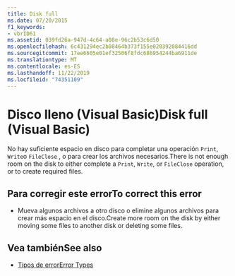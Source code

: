 ```yaml
---
title: Disk full
ms.date: 07/20/2015
f1_keywords:
- vbrID61
ms.assetid: 039fd26a-947d-4c64-a08e-96c2b53c6d50
ms.openlocfilehash: 6c431294ec2b08464b373f155e020392084416dd
ms.sourcegitcommit: 17ee6605e01ef32506f8fdc686954244ba6911de
ms.translationtype: MT
ms.contentlocale: es-ES
ms.lasthandoff: 11/22/2019
ms.locfileid: "74351109"
---
```

# <a name="disk-full-visual-basic"></a><span data-ttu-id="9f3f6-102">Disco lleno (Visual Basic)</span><span class="sxs-lookup"><span data-stu-id="9f3f6-102">Disk full (Visual Basic)</span></span>
<span data-ttu-id="9f3f6-103">No hay suficiente espacio en disco para completar una operación `Print`, `Write`o `FileClose` , o para crear los archivos necesarios.</span><span class="sxs-lookup"><span data-stu-id="9f3f6-103">There is not enough room on the disk to either complete a `Print`, `Write`, or `FileClose` operation, or to create required files.</span></span>  
  
## <a name="to-correct-this-error"></a><span data-ttu-id="9f3f6-104">Para corregir este error</span><span class="sxs-lookup"><span data-stu-id="9f3f6-104">To correct this error</span></span>  
  
- <span data-ttu-id="9f3f6-105">Mueva algunos archivos a otro disco o elimine algunos archivos para crear más espacio en el disco.</span><span class="sxs-lookup"><span data-stu-id="9f3f6-105">Create more room on the disk by either moving some files to another disk or deleting some files.</span></span>  
  
## <a name="see-also"></a><span data-ttu-id="9f3f6-106">Vea también</span><span class="sxs-lookup"><span data-stu-id="9f3f6-106">See also</span></span>

- [<span data-ttu-id="9f3f6-107">Tipos de error</span><span class="sxs-lookup"><span data-stu-id="9f3f6-107">Error Types</span></span>](../../visual-basic/programming-guide/language-features/error-types.md)
